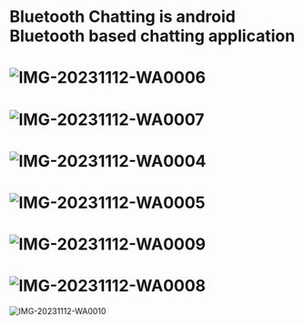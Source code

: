 # Bluetooth Chatting is android Bluetooth based chatting application
 
# ![IMG-20231112-WA0006](https://github.com/dineshdhayfule/Bluetooth-Chatting/assets/109637254/bf3bbc28-6f26-41c6-accc-bdd431e3bda8)

# ![IMG-20231112-WA0007](https://github.com/dineshdhayfule/Bluetooth-Chatting/assets/109637254/345942a1-b6c7-4c23-a1f2-8f7d2ebe7d8c)

# ![IMG-20231112-WA0004](https://github.com/dineshdhayfule/Bluetooth-Chatting/assets/109637254/8104a0d1-d005-4d6f-a8bc-a8e1e9281a30)

# ![IMG-20231112-WA0005](https://github.com/dineshdhayfule/Bluetooth-Chatting/assets/109637254/5a001298-e9df-4388-9a53-54cf97618653)

# ![IMG-20231112-WA0009](https://github.com/dineshdhayfule/Bluetooth-Chatting/assets/109637254/ef90614f-0dc1-4239-8535-74db43bfbc9b)

# ![IMG-20231112-WA0008](https://github.com/dineshdhayfule/Bluetooth-Chatting/assets/109637254/5dfa8df3-f930-45d6-8f2a-3d4781273289)

![IMG-20231112-WA0010](https://github.com/dineshdhayfule/Bluetooth-Chatting/assets/109637254/8f3a1ccc-0d29-4223-b1c9-6d0b630bdc49)
